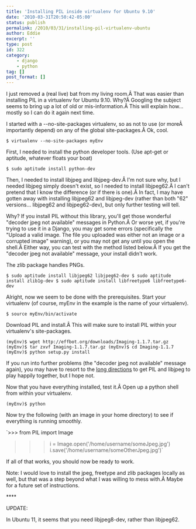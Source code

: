 ```yaml
---
title: 'Installing PIL inside virtualenv for Ubuntu 9.10'
date: '2010-03-31T20:50:42-05:00'
status: publish
permalink: /2010/03/31/installing-pil-virtualenv-ubuntu
author: Eddie
excerpt: ''
type: post
id: 322
category:
    - django
    - python
tag: []
post_format: []
---
```

I just removed a (real live) bat from my living room.Â That was easier than installing PIL in a virtualenv for Ubuntu 9.10. Why?Â Googling the subject seems to bring up a lot of old or mis-information.Â This will explain how... mostly so I can do it again next time.

I started with a --no-site-packages virtualenv, so as not to use (or moreÂ importantly depend) on any of the global site-packages.Â Ok, cool.

`$ virtualenv --no-site-packages myEnv`

First, I needed to install the python developer tools. (Use apt-get or aptitude, whatever floats your boat)

`$ sudo aptitude install python-dev`

Then, I needed to install libjpeg and libjpeg-dev.Â I'm not sure why, but I needed libjpeg simply doesn't exist, so I needed to install libjpeg62.Â I can't pretend that I know the difference (or if there is one).Â In fact, I may have gotten away with installing libjpeg62 and libjpeg-dev (rather than both "62" versions... libjpeg62 and libjpeg62-dev), but only further testing will tell.

Why? If you install PIL without this library, you'll get those wonderful "decoder jpeg not available" messages in Python.Â Or worse yet, if you're trying to use it in a Django, you may get some errors (specifically the "Upload a valid image. The file you uploaded was either not an image or a corrupted image" warning), or you may not get any until you open the shell.Â Either way, you can test with the method listed below.Â If you get the "decoder jpeg not available" message, your install didn't work.

The zlib package handles PNGs.

`$ sudo aptitude install libjpeg62 libjpeg62-dev
$ sudo aptitude install zlib1g-dev
$ sudo aptitude install libfreetype6 libfreetype6-dev`

Alright, now we seem to be done with the prerequisites. Start your virtualenv (of course, myEnv in the example is the name of your virtualenv).

`$ source myEnv/bin/activate`

Download PIL and install.Â This will make sure to install PIL within your virtualenv's site-packages.

`(myEnv)$ wget http://effbot.org/downloads/Imaging-1.1.7.tar.gz
(myEnv)$ tar zxvf Imaging-1.1.7.tar.gz
(myEnv)$ cd Imaging-1.1.7
(myEnv)$ python setup.py install`

If you run into further problems (the "decoder jpeg not available" message again), you may have to resort to the [long directions](http://effbot.org/zone/pil-decoder-jpeg-not-available.htm) to get PIL and libjpeg to play happily together, but I hope not.

Now that you have everything installed, test it.Â Open up a python shell from within your virtualenv.

`(myEnv)$ python`

Now try the following (with an image in your home directory) to see if everything is running smoothly.

`>>> from PIL import Image
>>> i = Image.open('/home/username/someJpeg.jpg')
>>> i.save('/home/username/someOtherJpeg.jpg')`

If all of that works, you should now be ready to work.

Note: I would love to install the jpeg, freetype and zlib packages locally as well, but that was a step beyond what I was willing to mess with.Â Maybe for a future set of instructions.

\*\*\*\*

UPDATE:

In Ubuntu 11, it seems that you need libjpeg8-dev, rather than libjpeg62.